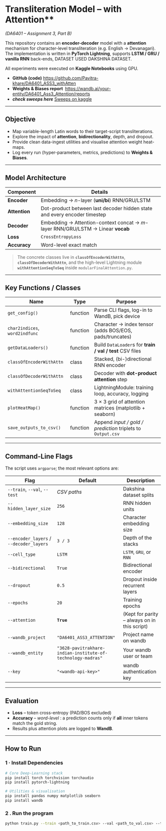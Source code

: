 # Transliteration Model – with Attention**  
*(DA6401 – Assignment 3, Part B)*

This repository contains an **encoder-decoder** model with a **attention** mechanism for character-level transliteration (e.g. English → Devanagari).  
The implementation is written in **PyTorch Lightning**, supports **LSTM / GRU / vanilla RNN** back-ends, DATASET USED DAKSHINA DATASET.

All experiments were executed on **Kaggle Notebooks** using GPU.

* **GitHub (code)** <https://github.com/Pavitra-khare/DA6401_ASS3_withAtten>   
* **Weights & Biases report** <https://wandb.ai/your-entity/DA6401_Ass3_Attention/reports>
* ***check sweeps here*** [Sweeps on kaggle](https://www.kaggle.com/code/pavitrakharecs24m031/attentionass3?scriptVersionId=240636444)

---

## Objective

* Map variable-length Latin words to their target-script transliterations.
* Explore the impact of **attention**, **bidirectionality**, depth, and dropout.
* Provide clean data-ingest utilities and  visualise attention weight heat-maps.
* Log every run (hyper-parameters, metrics, predictions) to **Weights & Biases**.

---

## Model Architecture

| Component | Details |
|-----------|---------|
| **Encoder** | Embedding → *n*-layer (**uni/bi**) RNN/GRU/LSTM |
| **Attention** | Dot-product between last decoder hidden state and every encoder timestep |
| **Decoder** | Embedding → Attention-context concat → *m*-layer RNN/GRU/LSTM → Linear **vocab** |
| **Loss** | `CrossEntropyLoss` |
| **Accuracy** | Word-level exact match |

> The concrete classes live in **`classOfEncoderWithAttn`**, **`classOfDecoderWithAttn`**, and the high-level Lightning module **`withAttentionSeqToSeq`** inside `modularFinalAttention.py`.

---

##  Key Functions / Classes

| Name | Type | Purpose |
|------|------|---------|
| `get_config()` | function | Parse CLI flags, log-in to WandB, pick device |
| `char2indices`, `word2indfunc` | function | Character → index tensor (adds BOS/EOS, pads/truncates) |
| `getDataLoaders()` | function | Build `DataLoader`s for **train / val / test** CSV files |
| `classOfEncoderWithAttn` | class | Stacked, (bi-)directional RNN encoder |
| `classOfDecoderWithAttn` | class | Decoder with **dot-product attention** step |
| `withAttentionSeqToSeq` | class | LightningModule: training loop, accuracy, logging |
| `plotHeatMap()` | function | 3 × 3 grid of attention matrices (matplotlib + seaborn) |
| `save_outputs_to_csv()` | function | Append *input / gold / prediction* triplets to `Output.csv` |

---

## Command-Line Flags

The script uses `argparse`; the most relevant options are:

| Flag | Default | Description |
|------|---------|-------------|
| `--train`, `--val`, `--test` | *CSV paths* | Dakshina dataset splits |
| `--hidden_layer_size` | `256` | RNN hidden units |
| `--embedding_size` | `128` | Character embedding size |
| `--encoder_layers` / `--decoder_layers` | `3 / 3` | Depth of the stacks |
| `--cell_type` | `LSTM` | `LSTM`, `GRU`, or `RNN` |
| `--bidirectional` | `True` | Bidirectional encoder |
| `--dropout` | `0.5` | Dropout inside recurrent layers |
| `--epochs` | `20` | Training epochs |
| `--attention` | **`True`** | (Kept for parity – always on in this script) |
| `--wandb_project`    | `"DA6401_ASS3_ATTENTION"`                                  | Project name on wandb                    |
| `--wandb_entity`     | `"3628-pavitrakhare-indian-institute-of-technology-madras"` | Your wandb user or team               |
| `--key`              | `"<wandb-api-key>"`                                      | wandb authentication key                 |

---

## Evaluation

* **Loss** – token cross-entropy (PAD/BOS excluded)  
* **Accuracy** – *word-level* : a prediction counts only if **all** inner tokens match the gold string.  
* Results plus attention plots are logged to **WandB**.

---

## How to Run

### 1 · Install Dependencies

```bash
# Core Deep-Learning stack
pip install torch torchvision torchaudio
pip install pytorch-lightning

# Utilities & visualisation
pip install pandas numpy matplotlib seaborn
pip install wandb

```
### 2 . Run the program
```bash
python train.py --train <path_to_train.csv> --val <path_to_val.csv> --test <path_to_test.csv>
```
